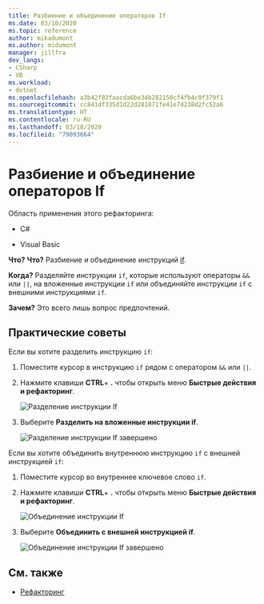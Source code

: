 ```yaml
---
title: Разбиение и объединение операторов If
ms.date: 03/10/2020
ms.topic: reference
author: mikadumont
ms.author: midumont
manager: jillfra
dev_langs:
- CSharp
- VB
ms.workload:
- dotnet
ms.openlocfilehash: a3b42f83faacda6be34b282150cf4fb4c0f379f1
ms.sourcegitcommit: cc841df335d1d22d281871fe41e74238d2fc52a6
ms.translationtype: HT
ms.contentlocale: ru-RU
ms.lasthandoff: 03/18/2020
ms.locfileid: "79093664"
---
```

# <a name="split-or-merge-if-statements"></a>Разбиение и объединение операторов If

Область применения этого рефакторинга:

- C#

- Visual Basic

**Что?** **Что?** Разбиение и объединение инструкций [if](/dotnet/csharp/language-reference/keywords/if-else).

**Когда?** Разделяйте инструкции `if`, которые используют операторы `&&` или `||`, на вложенные инструкции `if` или объединяйте инструкции `if` с внешними инструкциями `if`.

**Зачем?** Это всего лишь вопрос предпочтений.  

## <a name="how-to"></a>Практические советы

Если вы хотите разделить инструкцию `if`:

1. Поместите курсор в инструкцию `if` рядом с оператором `&&` или `||`.

2. Нажмите клавиши **CTRL**+ **.** чтобы открыть меню **Быстрые действия и рефакторинг**.

    ![Разделение инструкции If](../media/split-if-statement.png)

3. Выберите **Разделить на вложенные инструкции if**.

    ![Разделение инструкции If завершено](../media/split-if-statement-complete.png)

Если вы хотите объединить внутреннюю инструкцию `if` с внешней инструкцией `if`: 

1. Поместите курсор во внутреннее ключевое слово `if`.

2. Нажмите клавиши **CTRL**+ **.** чтобы открыть меню **Быстрые действия и рефакторинг**.

    ![Объединение инструкции If](../media/merge-if-statement.png)

3. Выберите **Объединить с внешней инструкцией if**.

    ![Объединение инструкции If завершено](../media/merge-if-statement-complete.png)

## <a name="see-also"></a>См. также

- [Рефакторинг](../refactoring-in-visual-studio.md)
